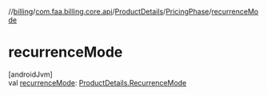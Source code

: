 //[billing](../../../../index.md)/[com.faa.billing.core.api](../../index.md)/[ProductDetails](../index.md)/[PricingPhase](index.md)/[recurrenceMode](recurrence-mode.md)

# recurrenceMode

[androidJvm]\
val [recurrenceMode](recurrence-mode.md): [ProductDetails.RecurrenceMode](../-recurrence-mode/index.md)
